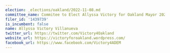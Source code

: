 ```yaml
---
election: _elections/oakland/2022-11-08.md
committee_name: Commitee to Elect Allyssa Victory for Oakland Mayor 2022
filer_id: '1439739'
is_incumbent: false
name: Allyssa Victory Villanueva
twitter_url: https://twitter.com/Victory4Oakland
website_url: https://victoryforoakland.wordpress.com/
facebook_url: https://www.facebook.com/Victory4ADEM
---
```

